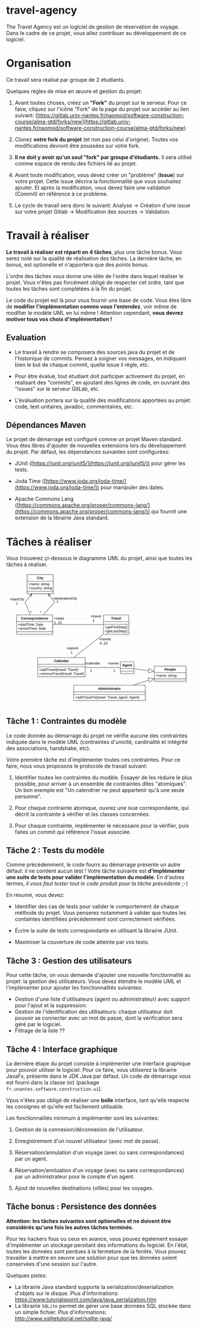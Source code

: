 # travel-agency

The Travel Agency est un logiciel de gestion de réservation de voyage.
Dans le cadre de ce projet, vous allez contribuer au développement de ce logiciel.


# Organisation

Ce travail sera réalisé par groupe de 2 étudiants.

Quelques règles de mise en œuvre et gestion du projet:

1. Avant toutes choses, créez un **"Fork"** du projet sur le serveur.
Pour ce faire, cliquez sur l'icône "Fork" de la page du projet our accéder au lien suivant: [https://gitlab.univ-nantes.fr/naomod/software-construction-course/alma-gtd/forks/new](https://gitlab.univ-nantes.fr/naomod/software-construction-course/alma-gtd/forks/new)

2. Clonez **votre fork du projet** (et non pas celui d'origine). Toutes vos modifications devront être poussées sur votre fork.

3. **Il ne doit y avoir qu'un seul "fork" par groupe d'étudiants.** Il sera utilisé comme espace de rendu des fichiers lié au projet.

4. Avant toute modification, vous devez créer un "problème" (**Issue**) sur votre projet. Cette issue décrira la fonctionnalité que vous souhaitez ajouter. Et après la modification, vous devez faire une validation (Commit) en référence à ce problème.

5. Le cycle de travail sera donc le suivant: Analyse -> Création d'une issue sur votre projet Gitlab -> Modification des sources -> Validation.

# Travail à réaliser

**Le travail à réaliser est réparti en 4 tâches**, plus une tâche bonus. Vous serez noté sur la qualité de réalisation des tâches. La dernière tâche, en bonus, est optionelle et n'apportera que des points bonus.

L'ordre des tâches vous donne une idée de l'ordre dans lequel réaliser le projet. Vous n'êtes pas forcément obligé de respecter cet ordre, tant que toutes les tâches sont complétées à la fin du projet.

Le code du projet est là pour vous fournir une base de code. Vous êtes libre de **modifier l'implémentation comme vous l'entendez**, voir même de modifier le modèle UML en lui même ! Attention cependant, **vous devrez motiver tous vos choix d'implémentation !**

## Evaluation

* Le travail à rendre se composera des sources java du projet et de l'historique de commits. Pensez à soigner vos messages, en indiquant bien le but de chaque commit, quelle issue il règle, etc.

* Pour être évalué, tout étudiant doit participer activement du projet, en réalisant des "commits", en ajoutant des lignes de code, en ouvrant des "issues" sur le serveur GitLab, etc.

* L'évaluation portera sur la qualité des modifications apportées au projet: code, test unitaires, javadoc, commentaires, etc.

## Dépendances Maven

Le projet de démarrage est configuré comme un projet Maven standard. Vous êtes libres d'ajouter de nouvelles extensions lors du développement du projet. Par défaut, les dépendances suivantes sont configurées:
* JUnit ([https://junit.org/junit5/](https://junit.org/junit5/)) pour gérer les tests.

* Joda Time ([https://www.joda.org/joda-time/](https://www.joda.org/joda-time/)) pour manipuler des dates.

* Apache Commons Lang ([https://commons.apache.org/proper/commons-lang/](https://commons.apache.org/proper/commons-lang/)) qui fournit une extension de la librairie Java standard.

# Tâches à réaliser

Vous trouverez çi-dessous le diagramme UML du projet, ainsi que toutes les tâches à réaliser.

![UML projet](uml.png)

## Tâche 1 : Contraintes du modèle

Le code donnée au démarrage du projet ne vérifie aucune des contraintes indiquée dans le modèle UML (contraintes d'unicité, cardinalité et intégrité des associations, handshake, etc).

Votre première tâche est d'implémenter toutes ces contraintes. Pour ce faire, nous vous proposons le protocole de travail suivant:

1. Identifier toutes les contraintes du modèle. Essayer de les réduire le plus possible, pour arriver à un ensemble de contraintes dites "atomiques". Un bon exemple est "Un calendrier ne peut appartenir qu'à une seule personne".

2. Pour chaque contrainte atomique, ouvrez une isue correspondante, qui décrit la contrainte à vérifier et les classes concernées.

3. Pour chaque contrainte, implémenter le nécessaire pour la vérifier, puis faites un commit qui référence l'issue associée.

## Tâche 2 : Tests du modèle

Comme précédemment, le code fourni au démarrage présente un autre défaut: il ne contient aucun test ! Votre tâche suivante est **d'implémenter une suite de tests pour valider l'implémentation du modèle**. En d'autres termes, *il vous faut tester tout le code produit pour la tâche précédente* ;-)

En résumé, vous devez:
* Identifier des cas de tests pour valider le comportement de chaque méthode du projet. Vous penserez notamment à valider que toutes les containtes identifiées précédemment sont correctement vérifiées.

* Écrire la suite de tests correspondante en utilisant la librairie JUnit.

* Maximiser la couverture de code atteinte par vos tests.

## Tâche 3 : Gestion des utilisateurs

Pour cette tâche, on vous demande d'ajouter une nouvelle fonctionnalité au projet: la gestion des utilisateurs. Vous devez étendre le modèle UML et l'implémenter pour ajouter les fonctionnalités suivantes:

* Gestion d'une liste d'utilisateurs (agent ou administrateur) avec support pour l'ajout et la suppression.
* Gestion de l'identification des utilisateurs: chaque utilisateur doit pouvoir se connecter avec un mot de passe, dont la vérification sera géré par le logiciel.
* Filtrage de la liste ??

## Tâche 4 : Interface graphique

La dernière étape du projet consiste à implémenter une interface graphique pour pouvoir utiliser le logiciel. Pour ce faire, vous utiliserez la librairie JavaFx, présente dans le JDK Java par défaut. Un code de démarrage vous est fourni dans la classe `GUI` (package `fr.unantes.software.construction.ui`).

Vpus n'êtes pas obligé de réaliser une **belle** interface, tant qu'elle respecte les consignes et qu'elle est facilement utilisable.

Les fonctionnalités minimum à implémenter sont les suivantes:
1. Gestion de la connexion/déconnexion de l'utilisateur.

2. Enregistrement d'un nouvel utilisateur (avec mot de passe).

3. Réservation/annulation d'un voyage (avec ou sans correspondances) par un agent.

4. Réservation/annluation d'un voyage (avec ou sans correspondances) par un administrateur pour le compte d'un agent.

5. Ajout de nouvelles destinations (villes) pour les voyages.

## Tâche bonus : Persistence des données

**Attention: les tâches suivantes sont optionelles et ne doivent être considérés qu'une fois les autres tâches terminés.**

Pour les hackers fous ou ceux en avance, vous pouvez également essayer d'implémenter un stockage persitant des informations du logiciel. En l'état, toutes les données sont perdues à la fermeture de la fenête. Vous pouvez travailler à mettre en oeuvre une solution pour que les données soient conservées d'une session sur l'autre.

Quelques pistes:
* La librairie Java standard supporte la serialization/deserialization d'objets sur le disque. Plus d'informations: https://www.tutorialspoint.com/java/java_serialization.htm
* La librairie `SQLite` permet de gérer une base données SQL stockée dans un simple fichier. Plus d'informations: http://www.sqlitetutorial.net/sqlite-java/
